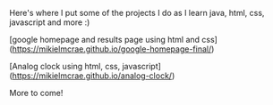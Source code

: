 Here's where I put some of the projects I do as I learn java, html, css, javascript and more :)



[google homepage and results page using html and css]
(https://mikielmcrae.github.io/google-homepage-final/)

[Analog clock using html, css, javascript] (https://mikielmcrae.github.io/analog-clock/)

More to come!
